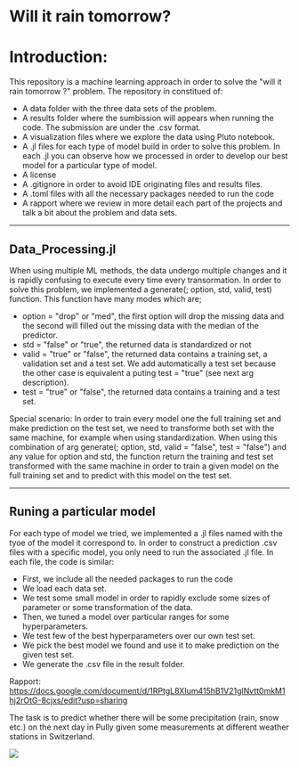 # Will it rain tomorrow?

# Introduction:
This repository is a machine learning approach in order to solve the "will it rain tomorrow ?" problem.
The repository in constitued of:
- A data folder with the three data sets of the problem.
- A results folder where the sumbission will appears when running the code. The submission are under the .csv format.
- A visualization files where we explore the data using Pluto notebook.
- A .jl files for each type of model build in order to solve this problem. In each .jl you can observe how we processed in order to develop our best model for a particular type of model.
- A license
- A .gitignore in order to avoid IDE originating files and results files.
- A .toml files with all the necessary packages needed to run the code
- A rapport where we review in more detail each part of the projects and talk a bit about the problem and data sets.

------------------
Data_Processing.jl
------------------

When using multiple ML methods, the data undergo multiple changes and it is rapidly confusing to execute every time every transormation. In order to solve this problem, we implemented a generate(; option, std, valid, test) function. This function have many modes which are;
- option = "drop" or "med", the first option will drop the missing data and the second will filled out the missing data with the median of the predictor.
- std = "false" or "true", the returned data is standardized or not
- valid = "true" or "false", the returned data contains a training set, a validation set and a test set. We add automatically a test set because the other case is equivalent a puting test = "true" (see next arg description).
- test = "true" or "false", the returned data contains a training and a test set.

Special scenario: In order to train every model one the full training set and make prediction on the test set, we need to transforme both set with the same machine, for example when using standardization. When using this combination of arg generate(; option, std, valid = "false", test = "false") and any value for option and std, the function return the training and test set transformed with the same machine in order to train a given model on the full training set and to predict with this model on the test set.

-------------------------
Runing a particular model
-------------------------
For each type of model we tried, we implemented a .jl files named with the tyoe of the model it correspond to. In order to construct a prediction .csv files with a specific model, you only need to run the associated .jl file. In each file, the code is similar:
- First, we include all the needed packages to run the code
- We load each data set.
- We test some small model in order to rapidly exclude some sizes of parameter or some transformation of the data.
- Then, we tuned a model over particular ranges for some hyperparameters.
- We test few of the best hyperparameters over our own test set.
- We pick the best model we found and use it to make prediction on the given test set.
- We generate the .csv file in the result folder.

Rapport: https://docs.google.com/document/d/1RPtgL8XIum415hB1V21glNvtt0mkM1hj2rOtG-8cjxs/edit?usp=sharing

The task is to predict whether there will be some precipitation (rain, snow etc.) on the next day in Pully given some measurements at different weather stations in Switzerland.


![](https://www.epfl.ch/wp/5.5/wp-content/themes/wp-theme-2018/assets/svg/epfl-logo.svg)
